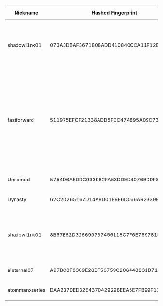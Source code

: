| Nickname |  Hashed Fingerprint	| Or Addresses | Contact | Running | Flags | Last Seen | First Seen | Last Restarted | Advertised Bandwidth | Platform | Version | Version Status | Recommended Version | Verified hostnames | Exit policy |
|---|---|---|---|---|---|---|---|---|---|---|---|---|---|---|---|
|shadowl1nk01 | 073A3DBAF3671808ADD410840CCA11F12B17E5E0 | ["178.175.148.104:9001","[2a00:1dc0:caff:82::c9ed]:9001"] | email:tor[]shadowl1nk.com url:shadowl1nk.com proof:dns-rsa abuse:abuse[]shadowl1nk.com ciissversion:2 | true | Exit, Running, V2Dir, Valid | 2025-09-22 13:00:00 | 2025-09-22 12:00:00 | 2025-09-22 11:50:19 | 0 | Tor 0.4.8.18 on Linux | 0.4.8.18 | recommended | true | ["tor-exit-01.shadowl1nk.com"] | ["reject 0.0.0.0/8:*","reject 169.254.0.0/16:*","reject 127.0.0.0/8:*","reject 192.168.0.0/16:*","reject 10.0.0.0/8:*","reject 172.16.0.0/12:*","reject 178.175.148.104:*","reject *:25","accept *:*"]|
|fastforward | 511975EFCF21338ADD5FDC474895A09C7382F5F1 | ["45.144.209.17:9001"] | N/A | true | Exit, Running, V2Dir, Valid | 2025-09-22 13:00:00 | 2025-09-22 13:00:00 | 2025-09-22 12:23:44 | 0 | Tor 0.4.8.16 on Linux | 0.4.8.16 | recommended | true | N/A | ["reject 0.0.0.0/8:*","reject 169.254.0.0/16:*","reject 127.0.0.0/8:*","reject 192.168.0.0/16:*","reject 10.0.0.0/8:*","reject 172.16.0.0/12:*","reject 45.144.209.17:*","reject *:25","reject *:119","reject *:135-139","reject *:445","reject *:563","reject *:1214","reject *:4661-4666","reject *:6346-6429","reject *:6699","reject *:6881-6999","accept *:*"]|
|Unnamed | 5754D6AEDDC933982FA53DDED4076BD9F82DFCC6 | ["198.98.57.178:9001"] | N/A | true | Running, Valid | 2025-09-22 13:00:00 | 2025-09-22 06:00:00 | 2025-09-22 05:42:59 | 0 | Tor 0.4.8.18 on Linux | 0.4.8.18 | recommended | true | N/A | ["reject *:*"]|
|Dynasty | 62C2D265167D14A8D01B9E6D066A92339E7436CC | ["87.106.173.70:443","[2a01:239:221:2c00::1]:443"] | tor-relays.vigorous417@aleeas.com | false | Running, V2Dir, Valid | 2025-09-22 11:00:00 | 2025-09-22 11:00:00 | 2025-09-22 10:09:47 | 0 | Tor 0.4.8.16 on Linux | 0.4.8.16 | recommended | true | N/A | ["reject *:*"]|
|shadowl1nk01 | 8B57E62D326699737456118C7F6E75978157A3A4 | ["178.175.148.203:9001","[2a00:1dc0:caff:22::cea7]:9001"] | email:tor[]shadowl1nk.com url:shadowl1nk.com proof:dns-rsa abuse:abuse[]shadowl1nk.com ciissversion:2 | true | Exit, Running, V2Dir, Valid | 2025-09-22 13:00:00 | 2025-09-22 12:00:00 | 2025-09-22 11:50:44 | 0 | Tor 0.4.8.18 on Linux | 0.4.8.18 | recommended | true | ["tor-exit-02.shadowl1nk.com"] | ["reject 0.0.0.0/8:*","reject 169.254.0.0/16:*","reject 127.0.0.0/8:*","reject 192.168.0.0/16:*","reject 10.0.0.0/8:*","reject 172.16.0.0/12:*","reject 178.175.148.203:*","reject *:25","accept *:*"]|
|aieternal07 | A97BC8F8309E28BF56759C206448831D717794B8 | ["194.59.204.74:9001"] | ${CONTACT_GPG_FINGERPRINT} ${CONTACT_NAME} ${CONTACT_EMAIL} | true | Running, V2Dir, Valid | 2025-09-22 13:00:00 | 2025-09-22 09:00:00 | 2025-09-22 10:36:51 | 0 | Tor 0.4.8.14 on Linux | 0.4.8.14 | recommended | true | ["dheldarul.genmeta.eu"] | ["reject *:*"]|
|atommanxseries | DAA2370ED32E4370429298EEA5E7FB99F11C3180 | ["85.56.10.86:9002"] | theres-no-email-for@bots.com | true | Running, V2Dir, Valid | 2025-09-22 13:00:00 | 2025-09-22 13:00:00 | 2025-09-22 12:36:13 | 0 | Tor 0.4.8.17 on Linux | 0.4.8.17 | recommended | true | ["86.pool85-56-10.dynamic.orange.es"] | ["reject *:*"]|
